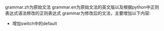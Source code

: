 grammar.zh为原始文法
grammar.en为原始文法的英文版以及根据python中正则表达式语法修改的正则表达式
grammar为修改后的文法，主要增加以下内容:
+ 增加switch中的default

